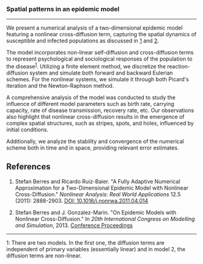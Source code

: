 ### Spatial patterns in an epidemic model

---

We present a numerical analysis of a two-dimensional epidemic model featuring a nonlinear cross-diffusion term, capturing the spatial dynamics of susceptible and infected populations as discussed in [1](https://doi.org/10.1016/j.nonrwa.2011.04.014) and [2](https://www.conferenceproceedings.com/abstract/20th-international-congress-on-modelling-and-simulation-0). 

The model incorporates non-linear self-diffusion and cross-diffusion terms to represent psychological and sociological responses of the population to the disease<sup>[1](#footnote1)</sup>. Utilizing a finite element method, we discretize the reaction-diffusion system and simulate both forward and backward Eulerian schemes. For the nonlinear systems, we simulate it through both Picard's iteration and the Newton-Raphson method.

A comprehensive analysis of the model was conducted to study the influence of different model parameters such as birth rate, carrying capacity, rate of disease transmission, recovery rate, etc. Our observations also highlight that nonlinear cross-diffusion results in the emergence of complex spatial structures, such as stripes, spots, and holes, influenced by initial conditions.

Additionally, we analyze the stability and convergence of the numerical scheme both in time and in space, providing relevant error estimates.

## References

1. Stefan Berres and Ricardo Ruiz-Baier. "A Fully Adaptive Numerical Approximation for a Two-Dimensional Epidemic Model with Nonlinear Cross-Diffusion." *Nonlinear Analysis: Real World Applications* 12.5 (2011): 2888-2903. [DOI: 10.1016/j.nonrwa.2011.04.014](https://doi.org/10.1016/j.nonrwa.2011.04.014)

2. Stefan Berres and J. Gonzalez-Marin. "On Epidemic Models with Nonlinear Cross-Diffusion." In *20th International Congress on Modelling and Simulation*, 2013. [Conference Proceedings](https://www.conferenceproceedings.com/abstract/20th-international-congress-on-modelling-and-simulation-0)

---

<span id="footnote1">1: There are two models. In the first one, the diffusion terms are independent of primary variables (essentially linear) and in model 2, the diffusion terms are non-linear.</span>
